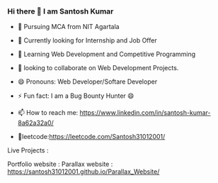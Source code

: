 ### Hi there 👋 I am Santosh Kumar 

- :book: Pursuing MCA from NIT Agartala
- 🤔  Currently looking for Internship and Job Offer 
- 🌱  Learning Web Development and Competitive Programming
- 👯  looking to collaborate on Web Development Projects.
- 😄  Pronouns: Web Developer/Softare Developer
- ⚡  Fun fact: I am a Bug Bounty Hunter 😄

- 📫 How to reach me: https://www.linkedin.com/in/santosh-kumar-8a62a32a0/
- :link:leetcode:https://leetcode.com/Santosh31012001/


Live Projects : 

Portfolio website : 
Parallax website : https://santosh31012001.github.io/Parallax_Website/
